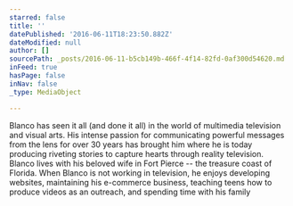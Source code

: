```yaml
---
starred: false
title: ''
datePublished: '2016-06-11T18:23:50.882Z'
dateModified: null
author: []
sourcePath: _posts/2016-06-11-b5cb149b-466f-4f14-82fd-0af300d54620.md
inFeed: true
hasPage: false
inNav: false
_type: MediaObject

---
```

Blanco has seen it all (and done it all) in the world of multimedia television and visual arts. His intense passion for communicating powerful messages from the lens for over 30 years has brought him where he is today producing riveting stories to capture hearts through reality television. Blanco lives with his beloved wife in Fort Pierce -- the treasure coast of Florida. When Blanco is not working in television, he enjoys developing websites, maintaining his e-commerce business, teaching teens how to produce videos as an outreach, and spending time with his family